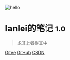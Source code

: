 <!-- _coverpage.md -->

![hello](https://docsify.js.org/_media/icon.svg)

# lanlei的笔记 <small>1.0</small>

> 求其上者得其中



[Gitee](https://gitee.com/lanleihhh)
[GitHub](https://github.com/github3024141316)
[CSDN](https://blog.csdn.net/lanleihhh)